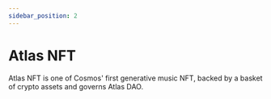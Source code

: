 ```yaml
---
sidebar_position: 2
---
```


# Atlas NFT

Atlas NFT is one of Cosmos' first generative music NFT, backed by a basket of crypto assets and governs Atlas DAO.

